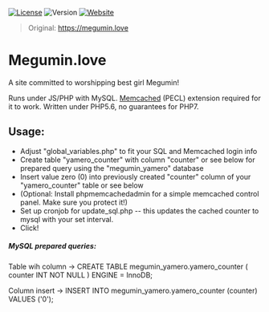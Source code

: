 [![License](https://img.shields.io/badge/License-MPL-blue.svg)](https://github.com/robflop/Megumin/blob/master/LICENSE)
![Version](https://img.shields.io/badge/Version-1.1-blue.svg)
[![Website](https://img.shields.io/website-up-down-green-red/http/shields.io.svg?maxAge=2592000)](https://megumin.love)

>Original: https://megumin.love

# Megumin.love
A site committed to worshipping best girl Megumin!

Runs under JS/PHP with MySQL. [Memcached](https://pecl.php.net/package/memcached) (PECL) extension required for it to work.
Written under PHP5.6, no guarantees for PHP7.

## Usage:
- Adjust "global_variables.php" to fit your SQL and Memcached login info
- Create table "yamero_counter" with column "counter" or see below for prepared query using the "megumin_yamero" database
- Insert value zero (0) into previously created "counter" column of your "yamero_counter" table or see below
- (Optional: Install phpmemcachedadmin for a simple memcached control panel. Make sure you protect it!)
- Set up cronjob for update_sql.php -- this updates the cached counter to mysql with your set interval.
- Click!




##### MySQL prepared queries:

Table wih column -> CREATE TABLE megumin_yamero.yamero_counter ( counter INT NOT NULL ) ENGINE = InnoDB; 

Column insert -> INSERT INTO megumin_yamero.yamero_counter (counter) VALUES ('0');

